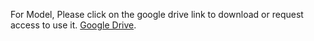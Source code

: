 For Model, Please click on the google drive link to download or request access to use it. [Google Drive](https://drive.google.com/file/d/16aNCiXX0gZ33DMV7cetlL9m-b4ceh53b/view?usp=sharing).
